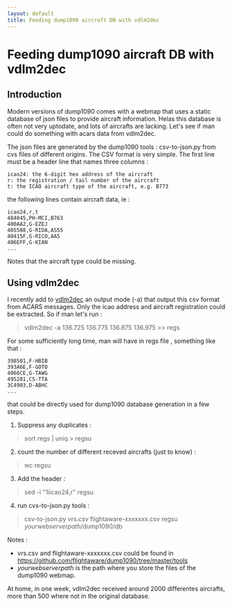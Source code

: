 ```yaml
---
layout: default
title: Feeding dump1090 aircraft DB with vdlm2dec 
---
```


# Feeding dump1090 aircraft DB with vdlm2dec 
## Introduction
Modern versions of dump1090 comes with a webmap that uses a static database of json files to provide aircraft information.
Helas this database is often not very uptodate, and lots of aircrafts are lacking. Let's see if man could do something with acars data from vdlm2dec.

The json files are generated by the dump1090 tools : csv-to-json.py from cvs files of different origins.
The CSV format is very simple. The first line must be a header line that names three columns :

    icao24: the 6-digit hex address of the aircraft
    r: the registration / tail number of the aircraft
    t: the ICAO aircraft type of the aircraft, e.g. B773
    
the following lines contain aircraft data, ie :

    icao24,r,t
    484045,PH-MCI,B763
    400AA2,G-EZEJ
    405588,G-RIDA,AS55
    40415F,G-RICO,AA5
    406EFF,G-KIAN
    ...
    
 Notes that the aircraft type could be missing.

## Using vdlm2dec
I recently add to [vdlm2dec](https://github.com/TLeconte/vdlm2dec) an output mode (-a) that output this csv format from ACARS messages.
Only the icao address and aircraft registration could be extracted.
So if man let's run :
 
> vdlm2dec -a 136.725 136.775 136.875 136.975 >> regs
 
For some sufficiently long time, man will have in regs file , something like that :

    398501,F-HBIB
    393A6E,F-GOTO
    4066CE,G-TAWG
    495281,CS-TTA
    3C4903,D-ABHC
    ...
  
  that could be directly used for dump1090 database generation in a few steps.
  
   1. Suppress any duplicates :
> sort regs \| uniq > regsu
   2. count the number of different receved aircrafts (just to know) :   
> wc regsu
   3. Add the header :  
> sed -i "1iicao24,r" regsu 
   4. run cvs-to-json.py tools :   
> csv-to-json.py vrs.csv flightaware-xxxxxxx.csv regsu *yourwebserverpath*/dump1090/db
    
Notes : 
* vrs.csv and flightaware-xxxxxxx.csv could be found in https://github.com/flightaware/dump1090/tree/master/tools
* *yourwebserverpath* is the path where you store the files of the dump1090 webmap.
    
At home, in one week, vdlm2dec  received around 2000 differentes aircrafts, more than 500 where not in the original database.



 

 
 
 
 
    
 
